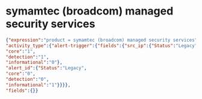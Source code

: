symamtec (broadcom) managed security services
=============================================

```JSON
{"expression":"product = symamtec (broadcom) managed security services",
"activity_type":{"alert-trigger":{"fields":{"src_ip":{"Status":"Legacy",
"core":"1",
"detection":"1",
"informational":"0"},
"alert_id":{"Status":"Legacy",
"core":"0",
"detection":"0",
"informational":"1"}}}},
"fields":{}}
```